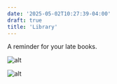 ```yaml
---
date: '2025-05-02T10:27:39-04:00'
draft: true
title: 'Library'
---
```


A reminder for your late books.

![alt](/library-top.svg)

![alt](/library-front.svg)
